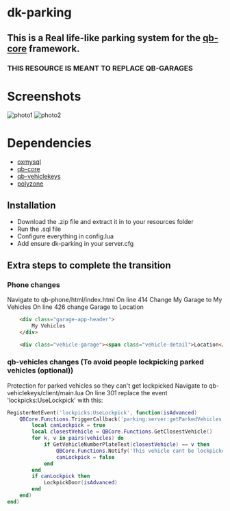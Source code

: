 # dk-parking

## This is a Real life-like parking system for the [qb-core](https://github.com/qbcore-framework/qb-core) framework.

### THIS RESOURCE IS MEANT TO REPLACE QB-GARAGES

# Screenshots
![photo1](https://i.imgur.com/TduohMV.jpeg)
![photo2](https://i.imgur.com/tYpzO8t.jpeg)


# Dependencies
- [oxmysql](https://github.com/overextended/oxmysql/releases/tag/v1.9.3)
- [qb-core](https://github.com/qbcore-framework/qb-core)
- [qb-vehiclekeys](https://github.com/qbcore-framework/qb-vehiclekeys)
- [polyzone](https://github.com/mkafrin/PolyZone)


## Installation
- Download the .zip file and extract it in to your resources folder
- Run the .sql file
- Configure everything in config.lua
- Add ensure dk-parking in your server.cfg

## Extra steps to complete the transition
### Phone changes
Navigate to qb-phone/html/index.html
On line 414 Change My Garage to My Vehicles
On line 426 change Garage to Location
````html
    <div class="garage-app-header">
        My Vehicles
    </div>
````

````html
    <div class="vehicle-garage"><span class="vehicle-detail">Location</span><span class="vehicle-answer">BMW M5</span></div>
````

### qb-vehicles changes (To avoid people lockpicking parked vehicles (optional))

Protection for parked vehicles so they can't get lockpicked
Navigate to qb-vehiclekeys/client/main.lua
On line 301 replace the event 'lockpicks:UseLockpick' with this:

````lua
RegisterNetEvent('lockpicks:UseLockpick', function(isAdvanced)
    QBCore.Functions.TriggerCallback('parking:server:getParkedVehicles', function(vehicles)
        local canLockpick = true
        local closestVehicle = QBCore.Functions.GetClosestVehicle()
        for k, v in pairs(vehicles) do
            if GetVehicleNumberPlateText(closestVehicle) == v then
                QBCore.Functions.Notify('This vehicle cant be lockpicked', 'error')
                canLockpick = false
            end
        end
        if canLockpick then
            LockpickDoor(isAdvanced)
        end
    end)
end)
````